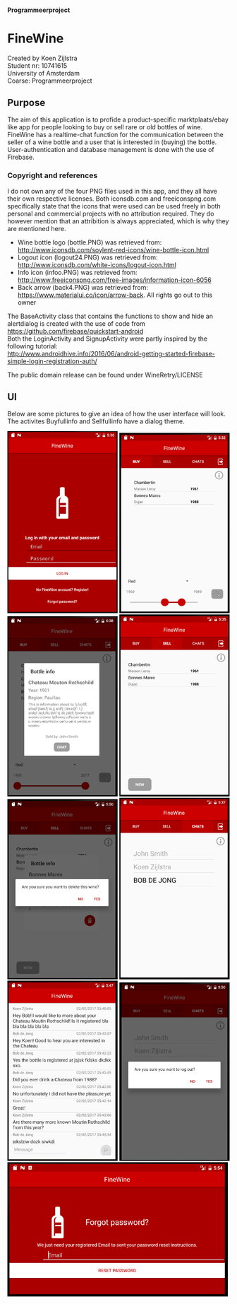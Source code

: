 #### Programmeerproject
# FineWine
Created by Koen Zijlstra  
Student nr: 10741615  
University of Amsterdam  
Coarse: Programmeerproject

## Purpose
The aim of this application is to profide a product-specific marktplaats/ebay like app for people looking to buy or sell rare or old bottles of wine. FineWine has a realtime-chat function for the communication between the seller of a wine bottle and a user that is interested in (buying) the bottle. User-authentication and database management is done with the use of Firebase.

### Copyright and references
I do not own any of the four PNG files used in this app, and they all have their own respective licenses. Both iconsdb.com and freeiconspng.com specifically state that the icons that were used can be used freely in both personal and commercial projects with no attribution required. They do however mention that an attribition is always appreciated, which is why they are mentioned here.

* Wine bottle logo (bottle.PNG) was retrieved from: http://www.iconsdb.com/soylent-red-icons/wine-bottle-icon.html
* Logout icon (logout24.PNG) was retrieved from: http://www.iconsdb.com/white-icons/logout-icon.html
* Info icon (infoo.PNG) was retrieved from: http://www.freeiconspng.com/free-images/information-icon-6056
* Back arrow (back4.PNG) was retrieved from: https://www.materialui.co/icon/arrow-back. All rights go out to this owner  

The BaseActivity class that contains the functions to show and hide an alertdialog is created with the use of code from   https://github.com/firebase/quickstart-android  
Both the LoginActivity and SignupActivity were partly inspired by the following tutorial:    
http://www.androidhive.info/2016/06/android-getting-started-firebase-simple-login-registration-auth/   

The public domain release can be found under WineRetry/LICENSE

## UI
Below are some pictures to give an idea of how the user interface will look. The activites Buyfullinfo and Sellfullinfo have a dialog theme.


<img src="https://github.com/koenzijlstra/WineRetry/blob/master/docs/final1.PNG" width="250">
<img src="https://github.com/koenzijlstra/WineRetry/blob/master/docs/final2.PNG" width="250">
<img src="https://github.com/koenzijlstra/WineRetry/blob/master/docs/Final5.PNG" width="250">
<img src="https://github.com/koenzijlstra/WineRetry/blob/master/docs/final3.PNG" width="250">
<img src="https://github.com/koenzijlstra/WineRetry/blob/master/docs/final8.PNG" width="250">
<img src="https://github.com/koenzijlstra/WineRetry/blob/master/docs/final4.PNG" width="250">
<img src="https://github.com/koenzijlstra/WineRetry/blob/master/docs/final6.PNG" width="250">
<img src="https://github.com/koenzijlstra/WineRetry/blob/master/docs/final7.PNG" width="250">
<img src="https://github.com/koenzijlstra/WineRetry/blob/master/docs/final9.PNG" width="500">




